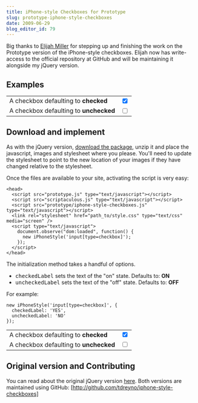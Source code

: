 ```yaml
---
title: iPhone-style Checkboxes for Prototype
slug: prototype-iphone-style-checkboxes
date: 2009-06-29
blog_editor_id: 79
---
```


[Elijah Miller]:        http://jqr.github.com/
[download the package]: http://github.com/tdreyno/iphone-style-checkboxes/zipball/master
[original]:             /2009/06/16/iphone-style-checkboxes.html
[http://github.com/tdreyno/iphone-style-checkboxes]: http://github.com/tdreyno/iphone-style-checkboxes

Big thanks to [Elijah Miller] for stepping up and finishing the work on the Prototype version of the iPhone-style checkboxes. Elijah now has write-access to the official repository at GitHub and will be maintaining it alongside my jQuery version.

Examples
--------

<div class='table'>
  <table>
    <tr>
      <td style='vertical-align: middle !important;'>
        A checkbox defaulting to <strong>checked</strong>
      </td>
      <td>
        <input checked='checked' class='normal' type='checkbox' />
      </td>
    </tr>
    <tr>
      <td style='vertical-align: middle !important;'>
        A checkbox defaulting to <strong>unchecked</strong>
      </td>
      <td>
        <input class='normal' type='checkbox' />
      </td>
    </tr>
  </table>
</div>
<link charset='utf-8' href='/iphone-style-checkboxes/style.css' media='screen' rel='stylesheet' type='text/css' />
<script src='/iphone-style-checkboxes/prototype/prototype-1.6.0.3.js' type='text/javascript'></script>
<script src='/iphone-style-checkboxes/prototype/scriptaculous-effects-1.8.2.js' type='text/javascript'></script>
<script src='/iphone-style-checkboxes/prototype/iphone-style-checkboxes.js' type='text/javascript'></script>
<script type='text/javascript'>
  new iPhoneStyle('#post input[type=checkbox].normal');
</script>

Download and implement
----------------------

As with the jQuery version, [download the package], unzip it and place the javascript, images and stylesheet where you please. You'll need to update the stylesheet to point to the new location of your images if they have changed relative to the stylesheet.

Once the files are available to your site, activating the script is very easy:

    <head>
      <script src="prototype.js" type="text/javascript"></script>
      <script src="scriptaculous.js" type="text/javascript"></script>
      <script src="prototype/iphone-style-checkboxes.js" type="text/javascript"></script>
      <link rel="stylesheet" href="path_to/style.css" type="text/css" media="screen" />
      <script type="text/javascript">
        document.observe("dom:loaded", function() {
          new iPhoneStyle('input[type=checkbox]');
        });
      </script>
    </head>

The initialization method takes a handful of options.

<ul><li><tt>checkedLabel</tt> sets the text of the "on" state. Defaults to: <strong>ON</strong></li><li><tt>uncheckedLabel</tt> sets the text of the "off" state. Defaults to: <strong>OFF</strong></li></ul>

For example:

    new iPhoneStyle('input[type=checkbox]', {
      checkedLabel: 'YES',
      uncheckedLabel: 'NO'
    });

<div class='table'>
  <table>
    <tr>
      <td style='vertical-align: middle !important;'>
        A checkbox defaulting to <strong>checked</strong>
      </td>
      <td>
        <input checked='checked' class='yesno' type='checkbox' />
      </td>
    </tr>
    <tr>
      <td style='vertical-align: middle !important;'>
        A checkbox defaulting to <strong>unchecked</strong>
      </td>
      <td>
        <input class='yesno' type='checkbox' />
      </td>
    </tr>
  </table>
</div>
<script type='text/javascript'>
  new iPhoneStyle('#post input[type=checkbox].yesno', { checkedLabel: 'YES', uncheckedLabel: 'NO', background: '#F9F3E8' });
</script>

Original version and Contributing
---------------------------------

You can read about the original jQuery version [here][original].
Both versions are maintained using GitHub: [http://github.com/tdreyno/iphone-style-checkboxes]